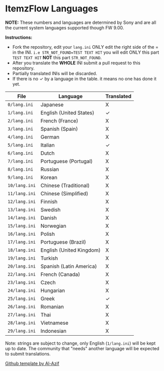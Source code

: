 # ItemzFlow Languages

**NOTE:** These numbers and languages are determined by Sony and are all the current system languages supported though FW 9.00.

**Instructions:** 
- Fork the repository, edit your `lang.ini` ONLY edit the right side of the = in the INI.
`i.e STR_NOT_FOUND=TEST TEXT HIT` you will edit ONLY this part `TEST TEXT HIT` **NOT** this part `STR_NOT_FOUND`.  
- After you translate the **WHOLE** INI submit a pull request to this repository.
- Partially translated INIs will be discarded.
- If there is no ✓ by a language in the table. it means no one has done it yet.

| File          | Language                 | Translated |
|---------------|--------------------------|------------|
| `0/lang.ini`  | Japanese                 | X          |
| `1/lang.ini`  | English (United States)  | ✓          |
| `2/lang.ini`  | French (France)          | X          |
| `3/lang.ini`  | Spanish (Spain)          | X          |
| `4/lang.ini`  | German                   | X          |
| `5/lang.ini`  | Italian                  | ✓          |
| `6/lang.ini`  | Dutch                    | X          |
| `7/lang.ini`  | Portuguese (Portugal)    | X          |
| `8/lang.ini`  | Russian                  | X          |
| `9/lang.ini`  | Korean                   | X          |
| `10/lang.ini` | Chinese (Traditional)    | X          |
| `11/lang.ini` | Chinese (Simplified)     | X          |
| `12/lang.ini` | Finnish                  | X          |
| `13/lang.ini` | Swedish                  | X          |
| `14/lang.ini` | Danish                   | X          |
| `15/lang.ini` | Norwegian                | X          |
| `16/lang.ini` | Polish                   | X          |
| `17/lang.ini` | Portuguese (Brazil)      | X          |
| `18/lang.ini` | English (United Kingdom) | X          |
| `19/lang.ini` | Turkish                  | X          |
| `20/lang.ini` | Spanish (Latin America)  | X          |
| `22/lang.ini` | French (Canada)          | X          |
| `23/lang.ini` | Czech                    | X          |
| `24/lang.ini` | Hungarian                | X          |
| `25/lang.ini` | Greek                    | ✓          |
| `26/lang.ini` | Romanian                 | X          |
| `27/lang.ini` | Thai                     | X          |
| `28/lang.ini` | Vietnamese               | X          |
| `29/lang.ini` | Indonesian               | X          |

Note: strings are subject to change, only English (`1/lang.ini`) will be kept up to date. The community that "needs" another language will be expected to submit translations.

[Github template by Al-Azif](https://github.com/Al-Azif/ps4-payload-guest-languages)
